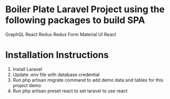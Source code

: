 # Boiler Plate Laravel Project using the following packages to build SPA

GraphQL
React
Redux
Redux Form
Material UI React

# Installation Instructions
1) Install Laravel
2) Update .env file with database credential
3) Run php artisan migrate command to add demo data and tables for this project demo
4) Run php artisan preset react to set laravel to use react
